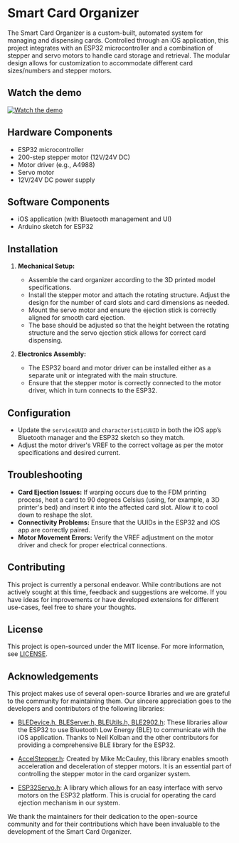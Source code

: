# Smart Card Organizer

The Smart Card Organizer is a custom-built, automated system for managing and dispensing cards. Controlled through an iOS application, this project integrates with an ESP32 microcontroller and a combination of stepper and servo motors to handle card storage and retrieval. The modular design allows for customization to accommodate different card sizes/numbers and stepper motors.

## Watch the demo
[![Watch the demo](https://dropovercl.s3.amazonaws.com/788c3697-18a4-419a-a261-367eb79965e3/6454121c-67d5-4431-9e51-5877a0a7da7c/d1ba5ffc-214c-475d-a2b5-11c2a061eb09.jpg)](https://drive.google.com/file/d/1ij-SFkKw6bYUhhGNDE27DTrZ7SnRrTU6/view?usp=drive_link)

## Hardware Components

- ESP32 microcontroller
- 200-step stepper motor (12V/24V DC)
- Motor driver (e.g., A4988)
- Servo motor
- 12V/24V DC power supply

## Software Components

- iOS application (with Bluetooth management and UI)
- Arduino sketch for ESP32

## Installation

1. **Mechanical Setup:**
    - Assemble the card organizer according to the 3D printed model specifications.
    - Install the stepper motor and attach the rotating structure. Adjust the design for the number of card slots and card dimensions as needed.
    - Mount the servo motor and ensure the ejection stick is correctly aligned for smooth card ejection.
    - The base should be adjusted so that the height between the rotating structure and the servo ejection stick allows for correct card dispensing.

2. **Electronics Assembly:**
    - The ESP32 board and motor driver can be installed either as a separate unit or integrated with the main structure.
    - Ensure that the stepper motor is correctly connected to the motor driver, which in turn connects to the ESP32.

## Configuration

- Update the `serviceUUID` and `characteristicUUID` in both the iOS app’s Bluetooth manager and the ESP32 sketch so they match.
- Adjust the motor driver's VREF to the correct voltage as per the motor specifications and desired current.

## Troubleshooting

- **Card Ejection Issues:** If warping occurs due to the FDM printing process, heat a card to 90 degrees Celsius (using, for example, a 3D printer's bed) and insert it into the affected card slot. Allow it to cool down to reshape the slot.
- **Connectivity Problems:** Ensure that the UUIDs in the ESP32 and iOS app are correctly paired.
- **Motor Movement Errors:** Verify the VREF adjustment on the motor driver and check for proper electrical connections.

## Contributing

This project is currently a personal endeavor. While contributions are not actively sought at this time, feedback and suggestions are welcome. If you have ideas for improvements or have developed extensions for different use-cases, feel free to share your thoughts.

## License

This project is open-sourced under the MIT license. For more information, see [LICENSE](LICENSE).

## Acknowledgements

This project makes use of several open-source libraries and we are grateful to the community for maintaining them. Our sincere appreciation goes to the developers and contributors of the following libraries:

- [BLEDevice.h, BLEServer.h, BLEUtils.h, BLE2902.h](https://github.com/nkolban/ESP32_BLE_Arduino): These libraries allow the ESP32 to use Bluetooth Low Energy (BLE) to communicate with the iOS application. Thanks to Neil Kolban and the other contributors for providing a comprehensive BLE library for the ESP32.

- [AccelStepper.h](https://www.airspayce.com/mikem/arduino/AccelStepper/): Created by Mike McCauley, this library enables smooth acceleration and deceleration of stepper motors. It is an essential part of controlling the stepper motor in the card organizer system.

- [ESP32Servo.h](https://github.com/madhephaestus/ESP32Servo): A library which allows for an easy interface with servo motors on the ESP32 platform. This is crucial for operating the card ejection mechanism in our system.

We thank the maintainers for their dedication to the open-source community and for their contributions which have been invaluable to the development of the Smart Card Organizer.

